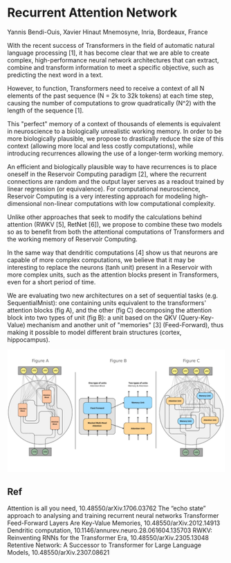 # Recurrent Attention Network

Yannis Bendi-Ouis, Xavier Hinaut
Mnemosyne, Inria, Bordeaux, France

With the recent success of Transformers in the field of automatic natural language processing [1], it has become clear that we are able to create complex, high-performance neural network architectures that can extract, combine and transform information to meet a specific objective, such as predicting the next word in a text.

However, to function, Transformers need to receive a context of all N elements of the past sequence (N = 2k to 32k tokens) at each time step, causing the number of computations to grow quadratically (N^2) with the length of the sequence [1].

This "perfect" memory of a context of thousands of elements is equivalent in neuroscience to a biologically unrealistic working memory. In order to be more biologically plausible, we propose to drastically reduce the size of this context (allowing more local and less costly computations), while introducing recurrences allowing the use of a longer-term working memory.

An efficient and biologically plausible way to have recurrences is to place oneself in the Reservoir Computing paradigm [2], where the recurrent connections are random and the output layer serves as a readout trained by linear regression (or equivalence). For computational neuroscience, Reservoir Computing is a very interesting approach for modeling high-dimensional non-linear computations with low computational complexity.

Unlike other approaches that seek to modify the calculations behind attention (RWKV [5], RetNet [6]), we propose to combine these two models so as to benefit from both the attentional computations of Transformers and the working memory of Reservoir Computing.

In the same way that dendritic computations [4] show us that neurons are capable of more complex computations, we believe that it may be interesting to replace the neurons (tanh unit) present in a Reservoir with more complex units, such as the attention blocks present in Transformers, even for a short period of time.

We are evaluating two new architectures on a set of sequential tasks (e.g. SequentialMnist): one containing units equivalent to the transformers' attention blocks (fig A), and the other (fig C) decomposing the attention block into two types of unit (fig B): a unit based on the QKV (Query-Key-Value) mechanism and another unit of "memories" [3] (Feed-Forward), thus making it possible to model different brain structures (cortex, hippocampus).

![fig A](./Bernstein.png)


## Ref

Attention is all you need, 10.48550/arXiv.1706.03762
The “echo state” approach to analysing and training recurrent neural networks
Transformer Feed-Forward Layers Are Key-Value Memories, 10.48550/arXiv.2012.14913
Dendritic computation, 10.1146/annurev.neuro.28.061604.135703
RWKV: Reinventing RNNs for the Transformer Era, 10.48550/arXiv.2305.13048
Retentive Network: A Successor to Transformer for Large Language Models, 10.48550/arXiv.2307.08621


